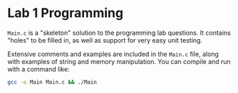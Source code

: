 Lab 1 Programming
=================

`Main.c` is a "skeleton" solution to the programming lab questions. It contains
"holes" to be filled in, as well as support for very easy unit testing.

Extensive comments and examples are included in the `Main.c` file, along with
examples of string and memory manipulation. You can compile and run with a
command like:

```sh
gcc -o Main Main.c && ./Main
```
